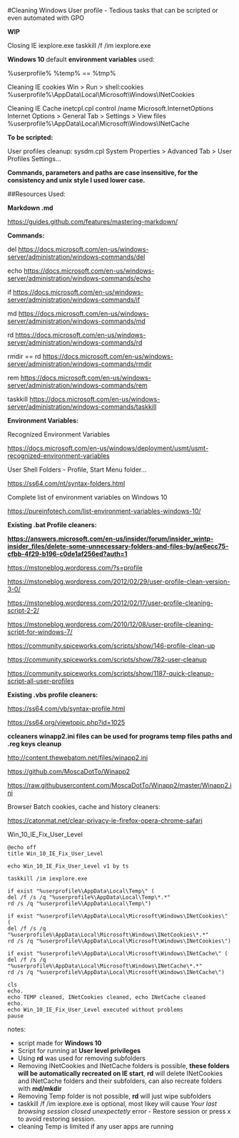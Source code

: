
#Cleaning Windows User profile - Tedious tasks that can be scripted or even automated with GPO

**WIP**

Closing IE iexplore.exe
taskkill /f /im iexplore.exe

**Windows 10** default **environment variables** used:

%userprofile%
%temp% ==  %tmp%

Cleaning IE cookies
Win > Run > shell:cookies
%userprofile%\AppData\Local\Microsoft\Windows\INetCookies

Cleaning IE Cache
inetcpl.cpl
control /name Microsoft.InternetOptions
Internet Options > General Tab > Settings > View files
%userprofile%\AppData\Local\Microsoft\Windows\INetCache

**To be scripted:**

User profiles cleanup:
sysdm.cpl
System Properties > Advanced Tab > User Profiles Settings...

**Commands, parameters and paths are case insensitive, for the consistency and unix style I used lower case.**

##Resources Used:

**Markdown .md**

https://guides.github.com/features/mastering-markdown/

**Commands:**

del
https://docs.microsoft.com/en-us/windows-server/administration/windows-commands/del

echo
https://docs.microsoft.com/en-us/windows-server/administration/windows-commands/echo

if
https://docs.microsoft.com/en-us/windows-server/administration/windows-commands/if

md
https://docs.microsoft.com/en-us/windows-server/administration/windows-commands/md

rd
https://docs.microsoft.com/en-us/windows-server/administration/windows-commands/rd

rmdir == rd
https://docs.microsoft.com/en-us/windows-server/administration/windows-commands/rmdir

rem
https://docs.microsoft.com/en-us/windows-server/administration/windows-commands/rem

taskkill
https://docs.microsoft.com/en-us/windows-server/administration/windows-commands/taskkill

**Environment Variables:**

Recognized Environment Variables

https://docs.microsoft.com/en-us/windows/deployment/usmt/usmt-recognized-environment-variables

User Shell Folders - Profile, Start Menu folder... 

https://ss64.com/nt/syntax-folders.html

Complete list of environment variables on Windows 10

https://pureinfotech.com/list-environment-variables-windows-10/

**Existing .bat Profile cleaners:**

**https://answers.microsoft.com/en-us/insider/forum/insider_wintp-insider_files/delete-some-unnecessary-folders-and-files-by/ae6ecc75-cfbb-4f29-b196-c0de1af256ed?auth=1**

https://mstoneblog.wordpress.com/?s=profile

https://mstoneblog.wordpress.com/2012/02/29/user-profile-clean-version-3-0/

https://mstoneblog.wordpress.com/2012/02/17/user-profile-cleaning-script-2-2/

https://mstoneblog.wordpress.com/2010/12/08/user-profile-cleaning-script-for-windows-7/

https://community.spiceworks.com/scripts/show/146-profile-clean-up

https://community.spiceworks.com/scripts/show/782-user-cleanup

https://community.spiceworks.com/scripts/show/1187-quick-cleanup-script-all-user-profiles

**Existing .vbs profile cleaners:**

https://ss64.com/vb/syntax-profile.html

https://ss64.org/viewtopic.php?id=1025

**ccleaners winapp2.ini files can be used for programs temp files paths and .reg keys cleanup**

http://content.thewebatom.net/files/winapp2.ini

https://github.com/MoscaDotTo/Winapp2

https://raw.githubusercontent.com/MoscaDotTo/Winapp2/master/Winapp2.ini

Browser Batch cookies, cache and history cleaners:

https://catonmat.net/clear-privacy-ie-firefox-opera-chrome-safari

Win_10_IE_Fix_User_Level

```batch
@echo off
title Win_10_IE_Fix_User_Level

echo Win_10_IE_Fix_User_Level v1 by ts

taskkill /im iexplore.exe

if exist "%userprofile%\AppData\Local\Temp\" (
del /f /s /q "%userprofile%\AppData\Local\Temp\*.*"
rd /s /q "%userprofile%\AppData\Local\Temp\")

if exist "%userprofile%\AppData\Local\Microsoft\Windows\INetCookies\" (
del /f /s /q "%userprofile%\AppData\Local\Microsoft\Windows\INetCookies\*.*"
rd /s /q "%userprofile%\AppData\Local\Microsoft\Windows\INetCookies\")

if exist "%userprofile%\AppData\Local\Microsoft\Windows\INetCache\" (
del /f /s /q "%userprofile%\AppData\Local\Microsoft\Windows\INetCache\*.*"
rd /s /q "%userprofile%\AppData\Local\Microsoft\Windows\INetCache\")

cls
echo.
echo TEMP cleaned, INetCookies cleaned, echo INetCache cleaned
echo.
echo Win_10_IE_Fix_User_Level executed without problems
pause
```

notes:
* script made for **Windows 10**
* Script for running at **User level privileges**
* Using **rd** was used for removing subfolders
* Removing INetCookies and INetCache folders is possible, **these folders will be automatically recreated on IE start**, **rd** will delete INetCookies and INetCache folders and their subfolders, can also recreate folders with **md/mkdir**
* Removing Temp folder is not possible, **rd** will just wipe subfolders
* taskkill /f /im iexplore.exe is optional, most likey will cause *Your last browsing session closed unexpectetly* error - Restore session or press x to avoid restoring session.
* cleaning Temp is limited if any user apps are running
